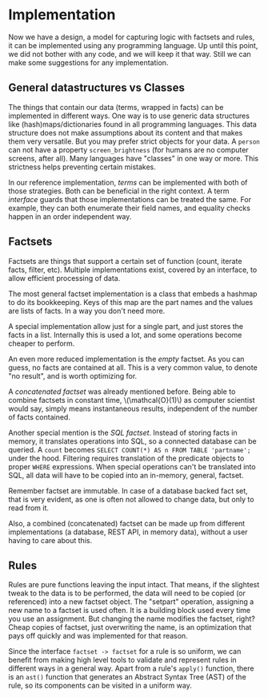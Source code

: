 # Implementation

Now we have a design, a model for capturing logic with factsets and rules, it can be implemented using any programming language. Up until this point, we did not bother with any code, and we will keep it that way. Still we can make some suggestions for any implementation. 

## General datastructures vs Classes

The things that contain our data (terms, wrapped in facts) can be implemented in different ways. One way is to use generic data structures like (hash)maps/dictionaries found in all programming languages. This data structure does not make assumptions about its content and that makes them very versatile. But you may prefer strict objects for your data. A `person` can not have a property `screen_brightness` (for humans are no computer screens, after all). Many languages have "classes" in one way or more. This strictness helps preventing certain mistakes. 

In our reference implementation, *terms* can be implemented with both of those strategies. Both can be beneficial in the right context. A term *interface* guards that those implementations can be treated the same. For example, they can both enumerate their field names, and equality checks happen in an order independent way. 

## Factsets

Factsets are things that support a certain set of function (count, iterate facts, filter, etc). Multiple implementations exist, covered by an interface, to allow efficient processing of data.

The most general factset implementation is a class that embeds a hashmap to do its bookkeeping. Keys of this map are the part names and the values are lists of facts. In a way you don't need more. 

A special implementation allow just for a single part, and just stores the facts in a list. Internally this is used a lot, and some operations become cheaper to perform. 

An even more reduced implementation is the *empty* factset. As you can guess, no facts are contained at all. This is a very common value, to denote "no result", and is worth optimizing for.

A *concatenated factset* was already mentioned before. Being able to combine factsets in constant time, \\(\mathcal{O}(1)\\) as computer scientist would say, simply means instantaneous results, independent of the number of facts contained.

Another special mention is the *SQL factset*. Instead of storing facts in memory, it translates operations into SQL, so a connected database can be queried. A `count` becomes `SELECT COUNT(*) AS n FROM TABLE 'partname';` under the hood. Filtering requires translation of the predicate objects to proper `WHERE` expressions. When special operations can't be translated into SQL, all data will have to be copied into an in-memory, general, factset. 

Remember factset are immutable. In case of a database backed fact set, that is very evident, as one is often not allowed to change data, but only to read from it. 

Also, a combined (concatenated) factset can be made up from different implementations (a database, REST API, in memory data), without a user having to care about this. 

## Rules

Rules are pure functions leaving the input intact. That means, if the slightest tweak to the data is to be performed, the data will need to be copied (or referenced) into a new factset object. The "setpart" operation, assigning a new name to a factset is used often. It is a building block used every time you use an assignment. But changing the name modifies the factset, right? Cheap copies of factset, just overwriting the name, is an optimization that pays off quickly and was implemented for that reason. 

Since the interface `factset -> factset` for a rule is so uniform, we can benefit from making high level tools to validate and represent rules in different ways in a general way. Apart from a rule's `apply()` function, there is an `ast()` function that generates an Abstract Syntax Tree (AST) of the rule, so its components can be visited in a uniform way. 


